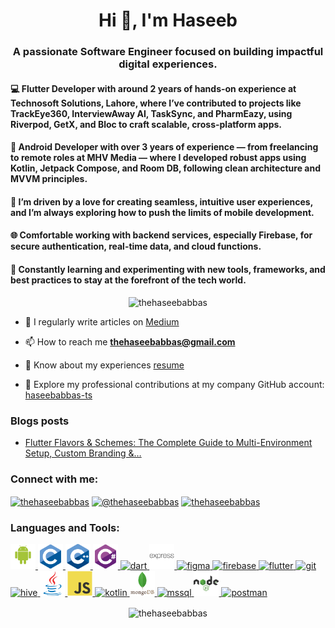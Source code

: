 <h1 align="center">Hi 👋, I'm Haseeb</h1>
<h3 align="center">A passionate Software Engineer focused on building impactful digital experiences.</h3>
<h4 align="left">💻 Flutter Developer with around 2 years of hands-on experience at Technosoft Solutions, Lahore, where I’ve contributed to projects like TrackEye360, InterviewAway AI, TaskSync, and PharmEazy, using Riverpod, GetX, and Bloc to craft scalable, cross-platform apps.</h4>
<h4 align="left">📱 Android Developer with over 3 years of experience — from freelancing to remote roles at MHV Media — where I developed robust apps using Kotlin, Jetpack Compose, and Room DB, following clean architecture and MVVM principles.</h4>
<h4 align="left">🚀 I’m driven by a love for creating seamless, intuitive user experiences, and I’m always exploring how to push the limits of mobile development.</h4>
<h4 align="left">🌐 Comfortable working with backend services, especially Firebase, for secure authentication, real-time data, and cloud functions.</h4>
<h4 align="left">🌱 Constantly learning and experimenting with new tools, frameworks, and best practices to stay at the forefront of the tech world.</h4>

<p align="center"> <img src="https://komarev.com/ghpvc/?username=thehaseebabbas&label=Profile%20views&color=0e75b6&style=flat" alt="thehaseebabbas" /> </p>

- 📝 I regularly write articles on [Medium](https://thehaseebabbas.medium.com/)

- 📫 How to reach me **thehaseebabbas@gmail.com**

- 📄 Know about my experiences [resume](https://drive.google.com/file/d/1jiKf66wCQZpo2H5-EpkigaM2ezH0KPOR/view?usp=sharing)

- 💼 Explore my professional contributions at my company GitHub account: [haseebabbas-ts](https://github.com/haseebabbas-ts)

### Blogs posts
<!-- BLOG-POST-LIST:START -->
- [Flutter Flavors &amp; Schemes: The Complete Guide to Multi-Environment Setup, Custom Branding &amp;…](https://thehaseebabbas.medium.com/flutter-flavors-schemes-the-complete-guide-to-multi-environment-setup-custom-branding-48cae018ce9b?source=rss-c54d66882132------2)
<!-- BLOG-POST-LIST:END -->

<h3 align="left">Connect with me:</h3>
<p align="left">
<a href="https://linkedin.com/in/thehaseebabbas" target="blank"><img align="center" src="https://raw.githubusercontent.com/rahuldkjain/github-profile-readme-generator/master/src/images/icons/Social/linked-in-alt.svg" alt="thehaseebabbas" height="30" width="40" /></a>
<a href="https://medium.com/@thehaseebabbas" target="blank"><img align="center" src="https://raw.githubusercontent.com/rahuldkjain/github-profile-readme-generator/master/src/images/icons/Social/medium.svg" alt="@thehaseebabbas" height="30" width="40" /></a>
<a href="https://dev.to/thehaseebabbas" target="blank"><img align="center" src="https://raw.githubusercontent.com/rahuldkjain/github-profile-readme-generator/master/src/images/icons/Social/devto.svg" alt="thehaseebabbas" height="30" width="40" /></a>
</p>

<h3 align="left">Languages and Tools:</h3>
<p align="left"> <a href="https://developer.android.com" target="_blank" rel="noreferrer"> <img src="https://raw.githubusercontent.com/devicons/devicon/master/icons/android/android-original-wordmark.svg" alt="android" width="40" height="40"/> </a> <a href="https://www.cprogramming.com/" target="_blank" rel="noreferrer"> <img src="https://raw.githubusercontent.com/devicons/devicon/master/icons/c/c-original.svg" alt="c" width="40" height="40"/> </a> <a href="https://www.w3schools.com/cpp/" target="_blank" rel="noreferrer"> <img src="https://raw.githubusercontent.com/devicons/devicon/master/icons/cplusplus/cplusplus-original.svg" alt="cplusplus" width="40" height="40"/> </a> <a href="https://www.w3schools.com/cs/" target="_blank" rel="noreferrer"> <img src="https://raw.githubusercontent.com/devicons/devicon/master/icons/csharp/csharp-original.svg" alt="csharp" width="40" height="40"/> </a> <a href="https://dart.dev" target="_blank" rel="noreferrer"> <img src="https://www.vectorlogo.zone/logos/dartlang/dartlang-icon.svg" alt="dart" width="40" height="40"/> </a> <a href="https://expressjs.com" target="_blank" rel="noreferrer"> <img src="https://raw.githubusercontent.com/devicons/devicon/master/icons/express/express-original-wordmark.svg" alt="express" width="40" height="40"/> </a> <a href="https://www.figma.com/" target="_blank" rel="noreferrer"> <img src="https://www.vectorlogo.zone/logos/figma/figma-icon.svg" alt="figma" width="40" height="40"/> </a> <a href="https://firebase.google.com/" target="_blank" rel="noreferrer"> <img src="https://www.vectorlogo.zone/logos/firebase/firebase-icon.svg" alt="firebase" width="40" height="40"/> </a> <a href="https://flutter.dev" target="_blank" rel="noreferrer"> <img src="https://www.vectorlogo.zone/logos/flutterio/flutterio-icon.svg" alt="flutter" width="40" height="40"/> </a> <a href="https://git-scm.com/" target="_blank" rel="noreferrer"> <img src="https://www.vectorlogo.zone/logos/git-scm/git-scm-icon.svg" alt="git" width="40" height="40"/> </a> <a href="https://hive.apache.org/" target="_blank" rel="noreferrer"> <img src="https://www.vectorlogo.zone/logos/apache_hive/apache_hive-icon.svg" alt="hive" width="40" height="40"/> </a> <a href="https://www.java.com" target="_blank" rel="noreferrer"> <img src="https://raw.githubusercontent.com/devicons/devicon/master/icons/java/java-original.svg" alt="java" width="40" height="40"/> </a> <a href="https://developer.mozilla.org/en-US/docs/Web/JavaScript" target="_blank" rel="noreferrer"> <img src="https://raw.githubusercontent.com/devicons/devicon/master/icons/javascript/javascript-original.svg" alt="javascript" width="40" height="40"/> </a> <a href="https://kotlinlang.org" target="_blank" rel="noreferrer"> <img src="https://www.vectorlogo.zone/logos/kotlinlang/kotlinlang-icon.svg" alt="kotlin" width="40" height="40"/> </a> <a href="https://www.mongodb.com/" target="_blank" rel="noreferrer"> <img src="https://raw.githubusercontent.com/devicons/devicon/master/icons/mongodb/mongodb-original-wordmark.svg" alt="mongodb" width="40" height="40"/> </a> <a href="https://www.microsoft.com/en-us/sql-server" target="_blank" rel="noreferrer"> <img src="https://www.svgrepo.com/show/303229/microsoft-sql-server-logo.svg" alt="mssql" width="40" height="40"/> </a> <a href="https://nodejs.org" target="_blank" rel="noreferrer"> <img src="https://raw.githubusercontent.com/devicons/devicon/master/icons/nodejs/nodejs-original-wordmark.svg" alt="nodejs" width="40" height="40"/> </a> <a href="https://postman.com" target="_blank" rel="noreferrer"> <img src="https://www.vectorlogo.zone/logos/getpostman/getpostman-icon.svg" alt="postman" width="40" height="40"/> </a> </p>

<p align="center"><img align="center" src="https://github-readme-streak-stats.herokuapp.com/?user=thehaseebabbas&" alt="thehaseebabbas" /></p>
